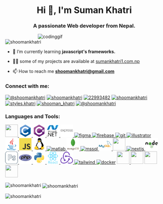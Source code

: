 <h1 align="center">Hi 👋, I'm Suman Khatri</h1>
<h3 align="center">A passionate Web developer from Nepal.</h3>

<p >
  <img align="right" src="https://media1.giphy.com/media/26tn33aiTi1jkl6H6/giphy.gif?cid=ecf05e4731x737ev8hfm89e92mr1wk2fymxal2rajytzmpcw&ep=v1_gifs_search&rid=giphy.gif" alt="codinggif" width="400" style="max-width:100;">
</p>




<p align="left"> <img src="https://komarev.com/ghpvc/?username=shoomankhatri&label=Profile%20views&color=0e75b6&style=flat" alt="shoomankhatri" /> </p>

- 🌱 I’m currently learning **javascript's frameworks.**

- 👨‍💻 some of my projects are available at [sumankhatri1.com.np](https://sumankhatri1.com.np/)

- 📫 How to reach me **shoomankhatri@gmail.com**

<h3 align="left">Connect with me:</h3>
<p align="left">
<a href="https://codepen.io/@shoomankhatri" target="blank"><img align="center" src="https://raw.githubusercontent.com/rahuldkjain/github-profile-readme-generator/master/src/images/icons/Social/codepen.svg" alt="@shoomankhatri" height="30" width="40" /></a>
<a href="https://linkedin.com/in/shoomankhatri" target="blank"><img align="center" src="https://raw.githubusercontent.com/rahuldkjain/github-profile-readme-generator/master/src/images/icons/Social/linked-in-alt.svg" alt="shoomankhatri" height="30" width="40" /></a>
<a href="https://stackoverflow.com/users/22993482" target="blank"><img align="center" src="https://raw.githubusercontent.com/rahuldkjain/github-profile-readme-generator/master/src/images/icons/Social/stack-overflow.svg" alt="22993482" height="30" width="40" /></a>
<a href="https://codesandbox.com/shoomankhatri" target="blank"><img align="center" src="https://raw.githubusercontent.com/rahuldkjain/github-profile-readme-generator/master/src/images/icons/Social/codesandbox.svg" alt="shoomankhatri" height="30" width="40" /></a>
<a href="https://fb.com/shoomankhatri" target="blank"><img align="center" src="https://raw.githubusercontent.com/rahuldkjain/github-profile-readme-generator/master/src/images/icons/Social/facebook.svg" alt="styles.khatri" height="30" width="40" /></a>
<a href="https://instagram.com/shooman_khatri" target="blank"><img align="center" src="https://raw.githubusercontent.com/rahuldkjain/github-profile-readme-generator/master/src/images/icons/Social/instagram.svg" alt="shooman_khatri" height="30" width="40" /></a>
<a href="https://www.hackerrank.com/@shoomankhatri" target="blank"><img align="center" src="https://raw.githubusercontent.com/rahuldkjain/github-profile-readme-generator/master/src/images/icons/Social/hackerrank.svg" alt="@shoomankhatri" height="30" width="40" /></a>
</p>

<h3 align="left">Languages and Tools:</h3>
<p align="left">
  <a href="https://wordpress.com/" target="_blank" rel="noreferrer"> <img src="https://www.vectorlogo.zone/logos/wordpress/wordpress-icon.svg" width="40" height="40"/> </a>
  <a href="https://www.cprogramming.com/" target="_blank" rel="noreferrer"> <img src="https://raw.githubusercontent.com/devicons/devicon/master/icons/c/c-original.svg" alt="c" width="40" height="40"/> </a> <a href="https://www.w3schools.com/cs/" target="_blank" rel="noreferrer"> <img src="https://raw.githubusercontent.com/devicons/devicon/master/icons/csharp/csharp-original.svg" alt="csharp" width="40" height="40"/> </a> <a href="https://dotnet.microsoft.com/" target="_blank" rel="noreferrer"> <img src="https://raw.githubusercontent.com/devicons/devicon/master/icons/dot-net/dot-net-original-wordmark.svg" alt="dotnet" width="40" height="40"/> </a> <a href="https://expressjs.com" target="_blank" rel="noreferrer"> <img src="https://raw.githubusercontent.com/devicons/devicon/master/icons/express/express-original-wordmark.svg" alt="express" width="40" height="40"/> </a> <a href="https://www.figma.com/" target="_blank" rel="noreferrer"> <img src="https://www.vectorlogo.zone/logos/figma/figma-icon.svg" alt="figma" width="40" height="40"/> </a> <a href="https://firebase.google.com/" target="_blank" rel="noreferrer"> <img src="https://www.vectorlogo.zone/logos/firebase/firebase-icon.svg" alt="firebase" width="40" height="40"/> </a> <a href="https://git-scm.com/" target="_blank" rel="noreferrer"> <img src="https://www.vectorlogo.zone/logos/git-scm/git-scm-icon.svg" alt="git" width="40" height="40"/> </a> <a href="https://www.adobe.com/in/products/illustrator.html" target="_blank" rel="noreferrer"> <img src="https://www.vectorlogo.zone/logos/adobe_illustrator/adobe_illustrator-icon.svg" alt="illustrator" width="40" height="40"/> </a> <a href="https://www.java.com" target="_blank" rel="noreferrer"> <img src="https://raw.githubusercontent.com/devicons/devicon/master/icons/java/java-original.svg" alt="java" width="40" height="40"/> </a> <a href="https://developer.mozilla.org/en-US/docs/Web/JavaScript" target="_blank" rel="noreferrer"> <img src="https://raw.githubusercontent.com/devicons/devicon/master/icons/javascript/javascript-original.svg" alt="javascript" width="40" height="40"/> </a> <a href="https://www.linux.org/" target="_blank" rel="noreferrer"> <img src="https://raw.githubusercontent.com/devicons/devicon/master/icons/linux/linux-original.svg" alt="linux" width="40" height="40"/> </a> <a href="https://www.mathworks.com/" target="_blank" rel="noreferrer"> <img src="https://upload.wikimedia.org/wikipedia/commons/2/21/Matlab_Logo.png" alt="matlab" width="40" height="40"/> </a> <a href="https://www.mongodb.com/" target="_blank" rel="noreferrer">
    <!-- Databases -->
    <img src="https://raw.githubusercontent.com/devicons/devicon/master/icons/mongodb/mongodb-original-wordmark.svg" alt="mongodb" width="40" height="40"/> </a> <a href="https://www.microsoft.com/en-us/sql-server" target="_blank" rel="noreferrer"> <img src="https://www.svgrepo.com/show/303229/microsoft-sql-server-logo.svg" alt="mssql" width="40" height="40"/> </a> <a href="https://www.mysql.com/" target="_blank" rel="noreferrer"> <img src="https://raw.githubusercontent.com/devicons/devicon/master/icons/mysql/mysql-original-wordmark.svg" alt="mysql" width="40" height="40"/> </a> <a href="https://nextjs.org/" target="_blank" rel="noreferrer">
    <img src = "https://images.freeimages.com/vme/images/2/8/284731/postgresql_logo_preview?fmt=webp&w=500" width="40" height="40" />
    <img src="https://cdn.worldvectorlogo.com/logos/nextjs-2.svg" alt="nextjs" width="40" height="40"/> </a> <a href="https://nodejs.org" target="_blank" rel="noreferrer"> <img src="https://raw.githubusercontent.com/devicons/devicon/master/icons/nodejs/nodejs-original-wordmark.svg" alt="nodejs" width="40" height="40"/> </a> <a href="https://www.photoshop.com/en" target="_blank" rel="noreferrer"> <img src="https://raw.githubusercontent.com/devicons/devicon/master/icons/photoshop/photoshop-line.svg" alt="photoshop" width="40" height="40"/> </a> <a href="https://www.php.net" target="_blank" rel="noreferrer"> <img src="https://raw.githubusercontent.com/devicons/devicon/master/icons/php/php-original.svg" alt="php" width="40" height="40"/> </a> <a href="https://www.python.org" target="_blank" rel="noreferrer"> <img src="https://raw.githubusercontent.com/devicons/devicon/master/icons/python/python-original.svg" alt="python" width="40" height="40"/> </a> <a href="https://reactjs.org/" target="_blank" rel="noreferrer"> <img src="https://raw.githubusercontent.com/devicons/devicon/master/icons/react/react-original-wordmark.svg" alt="react" width="40" height="40"/> </a> <a href="https://redux.js.org" target="_blank" rel="noreferrer"> <img src="https://raw.githubusercontent.com/devicons/devicon/master/icons/redux/redux-original.svg" alt="redux" width="40" height="40"/> </a> <a href="https://tailwindcss.com/" target="_blank" rel="noreferrer"> <img src="https://www.vectorlogo.zone/logos/tailwindcss/tailwindcss-icon.svg" alt="tailwind" width="40" height="40"/> </a>
 <a href="https://angular.dev/" target = "_blank" rel="noreferrer"><img src="https://cdn.iconscout.com/icon/free/png-512/free-docker-12-1175229.png?f=webp&w=256" alt="docker" width="40" height="40"/></a>
  <a href="https://www.docker.com/" target = "_blank" rel="noreferrer"> <img src="https://www.vectorlogo.zone/logos/angular/angular-icon.svg" width="40" height="40"/> </a>
   <a href="https://svelte.dev/" target="_blank"> <img src="https://cdn.jsdelivr.net/gh/devicons/devicon@latest/icons/svelte/svelte-original.svg" width="40" height="40" /></a>
<a href="https://graphql.org/" target = "_blank" rel="noreferrer"><img src="https://cdn.jsdelivr.net/gh/devicons/devicon@latest/icons/graphql/graphql-plain.svg" width="40" height="40"/></a> 
  <a href="https://tanstack.com/" target="_blank"> <img src = "https://tanstack.com/_build/assets/logo-color-600w-Bx4vtR8J.png" width="40" height="40" />
  </a>
          
          
 
 </p>

<p><img align="left" src="https://github-readme-stats.vercel.app/api/top-langs?username=shoomankhatri&show_icons=true&locale=en&layout=compact" alt="shoomankhatri" /></p>

<p>&nbsp;<img align="center" src="https://github-readme-stats.vercel.app/api?username=shoomankhatri&show_icons=true&locale=en" alt="shoomankhatri" /></p>

<p><img align="center" src="https://github-readme-streak-stats.herokuapp.com/?user=shoomankhatri&" alt="shoomankhatri" /></p>
